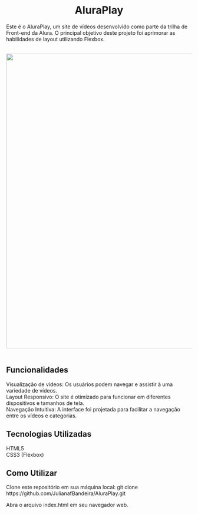 <div align='center'>
  <h1>AluraPlay</h1>
</div>



<p>Este é o AluraPlay, um site de vídeos desenvolvido como parte da trilha de Front-end da Alura. O principal objetivo deste projeto foi aprimorar as habilidades de layout utilizando Flexbox.</p>
<br>
<div align='center'>
<img src="https://github.com/JulianafBandeira/AluraPlay/assets/74437592/8979743b-32b8-4a49-b844-37107e4efb5e" width="800">
</div>
<br>

<h2>Funcionalidades</h2>
Visualização de vídeos: Os usuários podem navegar e assistir à uma variedade de vídeos.<br>
Layout Responsivo: O site é otimizado para funcionar em diferentes dispositivos e tamanhos de tela.<br>
Navegação Intuitiva: A interface foi projetada para facilitar a navegação entre os vídeos e categorias.

<h2>Tecnologias Utilizadas</h2>
HTML5 <br>
CSS3 (Flexbox)

<h2>Como Utilizar</h2>
Clone este repositório em sua máquina local:
git clone https://github.com/JulianafBandeira/AluraPlay.git

Abra o arquivo index.html em seu navegador web.

